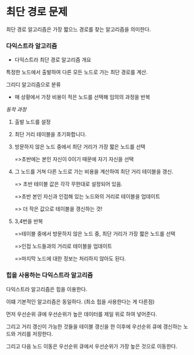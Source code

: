 # 최단 경로 문제



최단 경로 알고리즘은 가장 짧으느 경로를 찾는 알고리즘을 의미한다.



### 다익스트라 알고리즘

- 다익스트라 최단 경로 알고리즘 개요



특정한 노드에서 출발하여 다른 모든 노드로 가는 최단 경로를 계산.



그리디 알고리즘으로 분류

- 매 상황에서 가장 비용이 적은 노드를 선택해 임의의 과정을 반복





*동작 과정*  

1. 출발 노드를 설정

2. 최단 거리 테이블을 초기화합니다.

3. 방문하지 않은 노드 중에서 최단 거리가 가장 짧은 노드를 선택

   =>초반에는 본인 자신이 0이기 때문에 자기 자신을 선택

4. 그 노드를 거쳐 다른 노드로 가는 비용을 계산하여 최단 거리 테이블을 갱신.

   => 초반 테이블 값은 각각 무한대로 설정되어 있음.

   =>초반 본인 자신과 인접해 있는 노드와의 거리로 테이블을 업데이트

   => 더 작은 값으로 테이블을 갱신하는 것!

5. 3,4번을 반복

   =>테이블 중에서 방문하지 않은 노드 중, 최단 거리가 가장 짧은 노드를 선택

   =>인접 노드들과의 거리로 테이블을 업데이트

   =>마지막 노드에 대한 정보는 처리하지 않아도 된다.



### 힙을 사용하는 다익스트라 알고리즘



다익스트라 알고리즘은 힙을 이용한다.

이떄 기본적인 알고리즘은 동일하다. (최소 힙을 사용한다는 게 다른점)



먼저 우선순위 큐에 우선순위가 높은 데이터를 제일 위로 하여 넣어준다.

그리고 거리 갱신이 가능한 것들을 테이블 갱신을 한 이후에 우선순위 큐에 갱신하는 노드와 거리를 저장한다.

그리고 다음 노드 이동은 우선순위 큐에서 우선순위가 가장 높은 것으로 이동한다.





